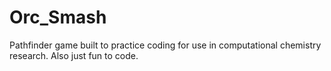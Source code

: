 # Orc_Smash
Pathfinder game built to practice coding for use in computational chemistry research. Also just fun to code.
